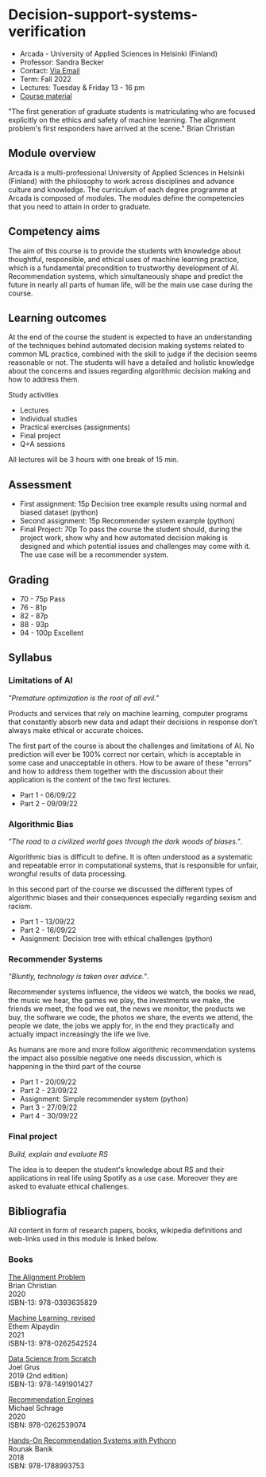 # Decision-support-systems-verification

- Arcada - University of Applied Sciences in Helsinki (Finland)
- Professor: Sandra Becker
- Contact: [Via Email](mailto:sandra.becker1982@gmail.com)
- Term: Fall 2022
- Lectures: Tuesday & Friday 13 - 16 pm
- [Course material](https://observablehq.com/collection/@sandraviz/ai-ethics)

"The first generation of graduate students is matriculating who are focused explicitly on the ethics and safety of machine learning. The alignment problem's first responders have arrived at the scene."
Brian Christian

## Module overview
Arcada is a multi-professional University of Applied Sciences in Helsinki (Finland) with the philosophy to work across disciplines and advance culture and knowledge. The curriculum of each degree programme at Arcada is composed of modules. The modules define the competencies that you need to attain in order to graduate.

## Competency aims
The aim of this course is to provide the students with knowledge about thoughtful, responsible, and ethical uses of machine learning practice, which is a fundamental precondition to trustworthy development of AI. Recommendation systems, which simultaneously shape and predict the future in nearly all parts of human life, will be the main use case during the course.

## Learning outcomes
At the end of the course the student is expected to have an understanding of the techniques behind automated decision making systems related to common ML practice, combined with the skill to judge if the decision seems reasonable or not. The students will have a detailed and holistic knowledge about the concerns and issues regarding algorithmic decision making and how to address them.

Study activities
- Lectures
- Individual studies
- Practical exercises (assignments)
- Final project
- Q+A sessions

All lectures will be 3 hours with one break of 15 min.

## Assessment

- First assignment: 15p
Decision tree example results using normal and biased dataset (python)
- Second assignment: 15p
Recommender system example (python)
- Final Project: 70p
To pass the course the student should, during the project work, show why and how automated decision making is designed and which potential issues and challenges may come with it. The use case will be a recommender system.

## Grading
- 70 - 75p Pass
- 76 - 81p
- 82 - 87p
- 88 - 93p
- 94 - 100p Excellent

## Syllabus

### Limitations of AI 

*"Premature optimization is the root of all evil."* 

Products and services that rely on machine learning, computer programs that constantly absorb new data and adapt their decisions in response don’t always make ethical or accurate choices.

The first part of the course is about the challenges and limitations of AI. No prediction will ever be 100% correct nor certain, which is acceptable in some case and unacceptable in others. How to be aware of these "errors" and how to address them together with the discussion about their application is the content of the two first lectures.

- Part 1 - 06/09/22
- Part 2 - 09/09/22

### Algorithmic Bias

*"The road to a civilized world goes through the dark woods of biases."*.    

Algorithmic bias is difficult to define. It is often understood as a systematic and repeatable error in computational systems, that is responsible for unfair, wrongful results of data processing. 

In this second part of the course we discussed the different types of algorithmic biases and their consequences especially regarding sexism and racism. 

- Part 1 - 13/09/22
- Part 2 - 16/09/22
- Assignment: Decision tree with ethical challenges (python)

### Recommender Systems 

*"Bluntly, technology is taken over advice."*.  

Recommender systems influence, the videos we watch, the books we read, the music we hear, the games we play, the investments we make, the friends we meet, the food we eat, the news we monitor, the products we buy, the software we code, the photos we share, the events we attend, the people we date, the jobs we apply for, in the end they practically and actually impact increasingly the life we live.

As humans are more and more follow algorithmic recommendation systems the impact also possible negative one needs discussion, which is happening in the third part of the course 

- Part 1 - 20/09/22
- Part 2 - 23/09/22
- Assignment: Simple recommender system (python)
- Part 3 - 27/09/22
- Part 4 - 30/09/22

### Final project 

*Build, explain and evaluate RS*

The idea is to deepen the student's knowledge about RS and their applications in real life using Spotify as a use case. Moreover they are asked to evaluate ethical challenges.

## Bibliografia 

All content in form of research papers, books, wikipedia definitions and web-links used in this module is linked below. 

### Books 

[The Alignment Problem](https://brianchristian.org/the-alignment-problem/)   
Brian Christian      
2020      
ISBN-13: 978-0393635829

[Machine Learning, revised](https://mitpress.mit.edu/books/machine-learning-revised-and-updated-edition)   
Ethem Alpaydin     
2021       
ISBN-13: 978-0262542524

[Data Science from Scratch](https://github.com/joelgrus/data-science-from-scratch)   
Joel Grus         
2019 (2nd edition)            
ISBN-13: 978-1491901427

[Recommendation Engines](https://mitpress.mit.edu/books/recommendation-engines)  
Michael Schrage    
2020        
ISBN: 978-0262539074

[Hands-On Recommendation Systems with Pythonn](https://github.com/PacktPublishing/Hands-On-Recommendation-Systems-with-Python)  
Rounak Banik    
2018        
ISBN: 978-1788993753

